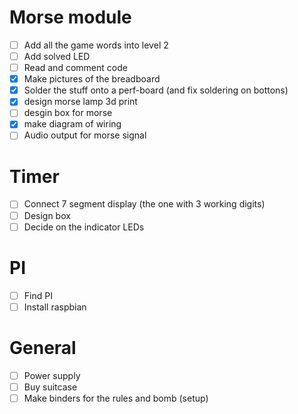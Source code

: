 # Morse module
- [ ] Add all the game words into level 2
- [ ] Add solved LED
- [ ] Read and comment code
- [x] Make pictures of the breadboard
- [x] Solder the stuff onto a perf-board (and fix soldering on bottons)
- [x] design morse lamp 3d print
- [ ] desgin box for morse
- [x] make diagram of wiring
- [ ] Audio output for morse signal

# Timer
- [ ] Connect 7 segment display (the one with 3 working digits)
- [ ] Design box
- [ ] Decide on the indicator LEDs

# PI
- [ ] Find PI
- [ ] Install raspbian

# General
- [ ] Power supply
- [ ] Buy suitcase
- [ ] Make binders for the rules and bomb (setup)
